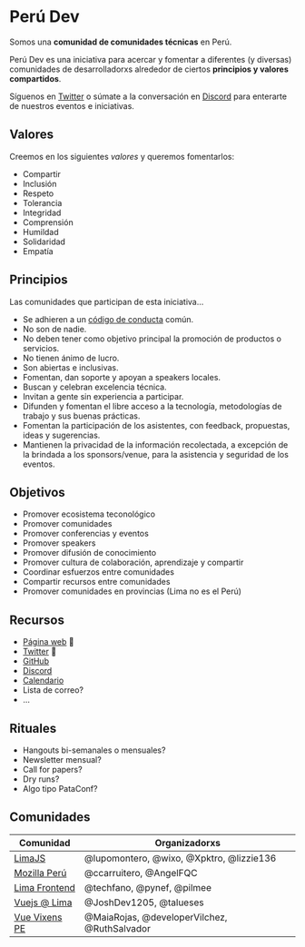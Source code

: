 # Perú Dev

Somos una **comunidad de comunidades técnicas** en Perú.

Perú Dev es una iniciativa para acercar y fomentar a diferentes (y diversas)
comunidades de desarrolladorxs alrededor de ciertos **principios y valores
compartidos**.

Síguenos en [Twitter](https://twitter.com/peru_dev) o súmate a la conversación
en [Discord](https://discord.gg/8UhsHq3) para enterarte de nuestros eventos e
iniciativas.

## Valores

Creemos en los siguientes _valores_ y queremos fomentarlos:

* Compartir
* Inclusión
* Respeto
* Tolerancia
* Integridad
* Comprensión
* Humildad
* Solidaridad
* Empatía

## Principios

Las comunidades que participan de esta iniciativa...

* Se adhieren a un [código de conducta](https://es.confcodeofconduct.com/) común.
* No son de nadie.
* No deben tener como objetivo principal la promoción de productos o servicios.
* No tienen ánimo de lucro.
* Son abiertas e inclusivas.
* Fomentan, dan soporte y apoyan a speakers locales.
* Buscan y celebran excelencia técnica.
* Invitan a gente sin experiencia a participar.
* Difunden y fomentan el libre acceso a la tecnología, metodologías de trabajo y
  sus buenas prácticas.
* Fomentan la participación de los asistentes, con feedback, propuestas, ideas y
  sugerencias.
* Mantienen la privacidad de la información recolectada, a excepción de la
  brindada a los sponsors/venue, para la asistencia y seguridad de los eventos.

## Objetivos

* Promover ecosistema teconológico
* Promover comunidades
* Promover conferencias y eventos
* Promover speakers
* Promover difusión de conocimiento
* Promover cultura de colaboración, aprendizaje y compartir
* Coordinar esfuerzos entre comunidades
* Compartir recursos entre comunidades
* Promover comunidades en provincias (Lima no es el Perú)

## Recursos

* [Página web](https://peru-dev.org) :construction:
* [Twitter](https://twitter.com/peru_dev) :construction:
* [GitHub](https://github.com/peru-dev)
* [Discord](https://discord.gg/8UhsHq3)
* [Calendario](https://calendar.google.com/calendar/embed?src=mvr7nl37090t60ueokhou1gcfc%40group.calendar.google.com&ctz=America%2FLima)
* Lista de correo?
* ...

## Rituales

* Hangouts bi-semanales o mensuales?
* Newsletter mensual?
* Call for papers?
* Dry runs?
* Algo tipo PataConf?

## Comunidades

| Comunidad | Organizadorxs |
|-----------|---------------|
| [LimaJS](https://limajs.org) | @lupomontero, @wixo, @Xpktro, @lizzie136 |
| [Mozilla Perú](http://www.mozilla.pe/) | @ccarruitero, @AngelFQC |
| [Lima Frontend](https://limafrontend.org/) | @techfano, @pynef, @pilmee |
| [Vuejs @ Lima](https://www.meetup.com/Vuejs-Lima/) | @JoshDev1205, @talueses |
| [Vue Vixens PE](https://twitter.com/vuevixensPE) | @MaiaRojas, @developerVilchez, @RuthSalvador |
